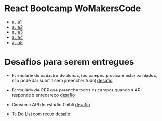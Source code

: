# React Bootcamp WoMakersCode

- [aula1](./aula-1-javascript-avancado)
- [aula2](./aula-2-lets-react)
- [aula3](./aula-3-lets-input-react)
- [aula4](./aula-4-lets-context-everything)
- [aula5](./aula-5-lets-hooks-it-all)

# Desafios para serem entregues
 - Formulário de cadastro de alunas, (os campos precisam estar validados, não pode dar submit sem preencher tudo)
  [desafio](./aula-3-lets-input-react)

  - Formulário de CEP que preenche todos os campos quando a API responde o enredereço
  [desafio](./aula-3-lets-input-react/live/cep-api)

  - Consumir API do estudio Ghibli
  [desafio](./aula-5-lets-hooks-it-all)

  - To Do List com redux
  [desafio](./aula-5-lets-hooks-it-all)
